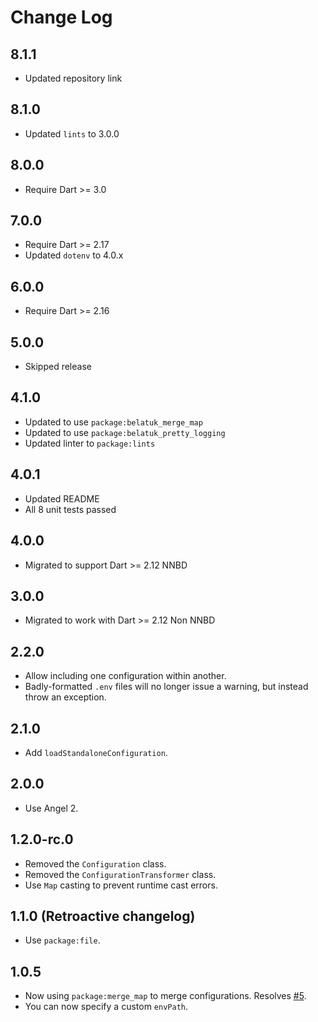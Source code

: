 # Change Log

## 8.1.1

* Updated repository link

## 8.1.0

* Updated `lints` to 3.0.0

## 8.0.0

* Require Dart >= 3.0

## 7.0.0

* Require Dart >= 2.17
* Updated `dotenv` to 4.0.x

## 6.0.0

* Require Dart >= 2.16

## 5.0.0

* Skipped release

## 4.1.0

* Updated to use `package:belatuk_merge_map`
* Updated to use `package:belatuk_pretty_logging`
* Updated linter to `package:lints`

## 4.0.1

* Updated README
* All 8 unit tests passed

## 4.0.0

* Migrated to support Dart >= 2.12 NNBD

## 3.0.0

* Migrated to work with Dart >= 2.12 Non NNBD

## 2.2.0

* Allow including one configuration within another.
* Badly-formatted `.env` files will no longer issue a warning,
but instead throw an exception.

## 2.1.0

* Add `loadStandaloneConfiguration`.

## 2.0.0

* Use Angel 2.

## 1.2.0-rc.0

* Removed the `Configuration` class.
* Removed the `ConfigurationTransformer` class.
* Use `Map` casting to prevent runtime cast errors.

## 1.1.0 (Retroactive changelog)

* Use `package:file`.

## 1.0.5

* Now using `package:merge_map` to merge configurations. Resolves
[#5](https://github.com/angel-dart/configuration/issues/5).
* You can now specify a custom `envPath`.
